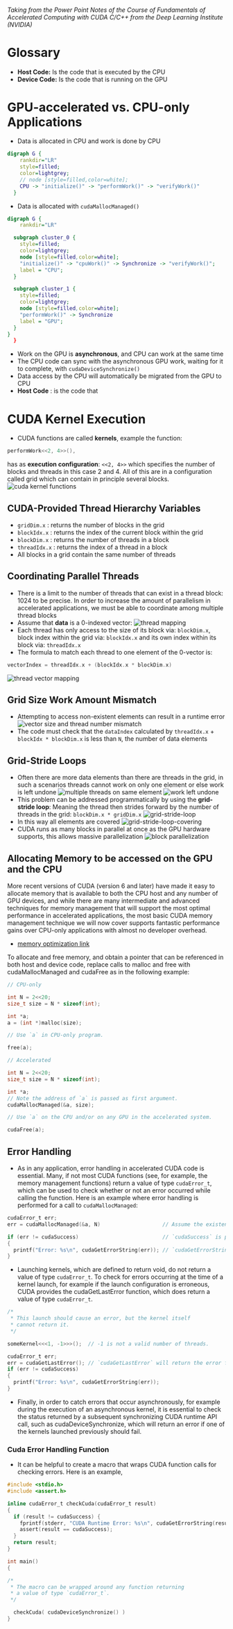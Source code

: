 ###### Taking from the Power Point Notes of the Course of Fundamentals of Accelerated Computing with CUDA C/C++ from the Deep Learning Institute (NVIDIA)
# Glossary
* **Host Code:** Is the code that is executed by the CPU
* **Device Code:** Is the code that is running on the GPU
# GPU-accelerated vs. CPU-only Applications
- Data is allocated in CPU and work is done by CPU
```dot
digraph G {
    rankdir="LR"
    style=filled;
    color=lightgrey;
    // node [style=filled,color=white];
    CPU -> "initialize()" -> "performWork()" -> "verifyWork()"
  }
```
- Data is allocated with `cudaMallocManaged()`
```dot
digraph G {
    rankdir="LR"

  subgraph cluster_0 {
    style=filled;
    color=lightgrey;
    node [style=filled,color=white];
    "initialize()" -> "cpuWork()" -> Synchronize -> "verifyWork()";
    label = "CPU";
  }

  subgraph cluster_1 {
    style=filled;
    color=lightgrey;
    node [style=filled,color=white];
    "performWork()" -> Synchronize 
    label = "GPU";
  }
}
  }
```
- Work on the GPU is **asynchronous**, and CPU can work at the same time
- The CPU code can sync with the asynchronous GPU work, waiting for it to complete, with `cudaDeviceSynchronize()`
- Data access by the CPU will automatically be migrated from the GPU to CPU
- **Host Code** : is the code that

# CUDA Kernel Execution

- CUDA functions are called **kernels**, example the function:
```c
performWork<<2, 4>>(),
```
has as **execution configuration**: `<<2, 4>>` which specifies the number of blocks and threads in this case $2$ and $4$. All of this are in a configuration called grid which can contain in principle several blocks.
![cuda kernel functions](./images/cuda-kernel-functions.png)

## CUDA-Provided Thread Hierarchy Variables
- `gridDim.x` : returns the number of blocks in the grid
- `blockIdx.x` : returns the index of the current block within the grid
- `blockDim.x` : returns the number of threads in a block 
- `threadIdx.x` : returns the index of a thread in a block
- All blocks in a grid contain the same number of threads

## Coordinating Parallel Threads
- There is a limit to the number of threads that can exist in a thread block: 1024 to be precise. In order to increase the amount of parallelism in accelerated applications, we must be able to coordinate among multiple thread blocks
- Assume that **data** is a 0-indexed vector:
![thread mapping](./images/thread-mapping.png)
- Each thread has only access to the size of its block via: `blockDim.x`, block index within the grid via: `blockIdx.x` and its own index within its block via: `threadIdx.x`
- The formula to match each thread to one element of the 0-vector is:

```c
vectorIndex = threadIdx.x + (blockIdx.x * blockDim.x)
```
![thread vector mapping](./images/thread-vector-mapping.png)

## Grid Size Work Amount Mismatch
- Attempting to access non-existent elements can result in a runtime error
![vector size and thread number mismatch](./images/grid-size-work-amount-mismatch.png)
- The code must check that the `dataIndex` calculated by `threadIdx.x` + `blockIdx * blockDim.x` is less than `N`, the number of data elements

## Grid-Stride Loops
- Often there are more data elements than there are threads in the grid, in such a scenarios threads cannot work on only one element or else work is left undone 
![multiple threads on same element](./images/multiple-threads-work-on-same-element.png)
![work left undone](./images/work-undone-problem.png)
- This problem can be addressed programmatically by using the **grid-stride loop**: Meaning the thread then strides forward by the number of threads in the grid: `blockDim.x * gridDim.x`
![grid-stride-loop](./images/grid-stride-loop.png)
- In this way all elements are covered
![grid-stride-loop-covering](./images/grid-stride-loop-covering.png)
- CUDA runs as many blocks in parallel at once as the GPU hardware supports, this allows massive parallelization
![block parallelization](./images/block-parallelization.png)

## Allocating Memory to be accessed on the GPU and the CPU
More recent versions of CUDA (version 6 and later) have made it easy to allocate memory that is available to both the CPU host and any number of GPU devices, and while there are many intermediate and advanced techniques for memory management that will support the most optimal performance in accelerated applications, the most basic CUDA memory management technique we will now cover supports fantastic performance gains over CPU-only applications with almost no developer overhead.
- [memory optimization link](https://docs.nvidia.com/cuda/cuda-c-best-practices-guide/index.html#memory-optimizations)

To allocate and free memory, and obtain a pointer that can be referenced in both host and device code, replace calls to malloc and free with cudaMallocManaged and cudaFree as in the following example:
```c
// CPU-only

int N = 2<<20;
size_t size = N * sizeof(int);

int *a;
a = (int *)malloc(size);

// Use `a` in CPU-only program.

free(a);

// Accelerated

int N = 2<<20;
size_t size = N * sizeof(int);

int *a;
// Note the address of `a` is passed as first argument.
cudaMallocManaged(&a, size);

// Use `a` on the CPU and/or on any GPU in the accelerated system.

cudaFree(a);

```

## Error Handling
- As in any application, error handling in accelerated CUDA code is essential. Many, if not most CUDA functions (see, for example, the memory management functions) return a value of type `cudaError_t`, which can be used to check whether or not an error occurred while calling the function. Here is an example where error handling is performed for a call to `cudaMallocManaged`:
```c
cudaError_t err;
err = cudaMallocManaged(&a, N)                    // Assume the existence of `a` and `N`.

if (err != cudaSuccess)                           // `cudaSuccess` is provided by CUDA.
{
  printf("Error: %s\n", cudaGetErrorString(err)); // `cudaGetErrorString` is provided by CUDA.
}
```
- Launching kernels, which are defined to return void, do not return a value of type `cudaError_t`. To check for errors occurring at the time of a kernel launch, for example if the launch configuration is erroneous, CUDA provides the cudaGetLastError function, which does return a value of type `cudaError_t`.
```c
/*
 * This launch should cause an error, but the kernel itself
 * cannot return it.
 */

someKernel<<<1, -1>>>();  // -1 is not a valid number of threads.

cudaError_t err;
err = cudaGetLastError(); // `cudaGetLastError` will return the error from above.
if (err != cudaSuccess)
{
  printf("Error: %s\n", cudaGetErrorString(err));
}
```
- Finally, in order to catch errors that occur asynchronously, for example during the execution of an asynchronous kernel, it is essential to check the status returned by a subsequent synchronizing CUDA runtime API call, such as cudaDeviceSynchronize, which will return an error if one of the kernels launched previously should fail.

### Cuda Error Handling Function
- It can be helpful to create a macro that wraps CUDA function calls for checking errors. Here is an example,
```c
#include <stdio.h>
#include <assert.h>

inline cudaError_t checkCuda(cudaError_t result)
{
  if (result != cudaSuccess) {
    fprintf(stderr, "CUDA Runtime Error: %s\n", cudaGetErrorString(result));
    assert(result == cudaSuccess);
  }
  return result;
}

int main()
{

/*
 * The macro can be wrapped around any function returning
 * a value of type `cudaError_t`.
 */

  checkCuda( cudaDeviceSynchronize() )
}
```
